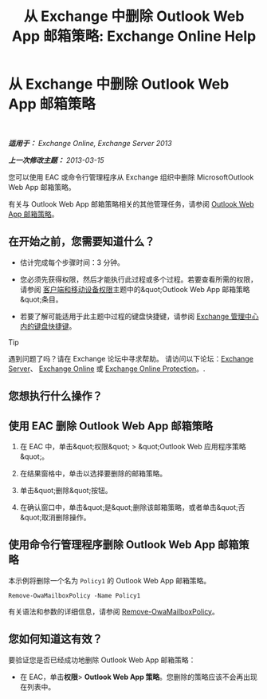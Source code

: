 ﻿---
title: '从 Exchange 中删除 Outlook Web App 邮箱策略: Exchange Online Help'
TOCTitle: 从 Exchange 中删除 Outlook Web App 邮箱策略
ms:assetid: edab7bac-b62c-4b82-8f21-dcac77cf0e8f
ms:mtpsurl: https://technet.microsoft.com/zh-cn/library/Dd351239(v=EXCHG.150)
ms:contentKeyID: 50491896
ms.date: 05/23/2018
mtps_version: v=EXCHG.150
ms.translationtype: MT
---

# 从 Exchange 中删除 Outlook Web App 邮箱策略

 

_**适用于：** Exchange Online, Exchange Server 2013_

_**上一次修改主题：** 2013-03-15_

您可以使用 EAC 或命令行管理程序从 Exchange 组织中删除 MicrosoftOutlook Web App 邮箱策略。

有关与 Outlook Web App 邮箱策略相关的其他管理任务，请参阅 [Outlook Web App 邮箱策略](outlook-web-app-mailbox-policies-exchange-2013-help.md)。

## 在开始之前，您需要知道什么？

  - 估计完成每个步骤时间：3 分钟。

  - 您必须先获得权限，然后才能执行此过程或多个过程。若要查看所需的权限，请参阅 [客户端和移动设备权限](clients-and-mobile-devices-permissions-exchange-2013-help.md)主题中的\&quot;Outlook Web App 邮箱策略\&quot;条目。

  - 若要了解可能适用于此主题中过程的键盘快捷键，请参阅 [Exchange 管理中心内的键盘快捷键](keyboard-shortcuts-in-the-exchange-admin-center-exchange-online-protection-help.md)。

> [!tip]
> 遇到问题了吗？请在 Exchange 论坛中寻求帮助。 请访问以下论坛：<a href="https://go.microsoft.com/fwlink/p/?linkid=60612">Exchange Server</a>、 <a href="https://go.microsoft.com/fwlink/p/?linkid=267542">Exchange Online</a> 或 <a href="https://go.microsoft.com/fwlink/p/?linkid=285351">Exchange Online Protection</a>。.


## 您想执行什么操作？

## 使用 EAC 删除 Outlook Web App 邮箱策略

1.  在 EAC 中，单击\&quot;权限\&quot; \> \&quot;Outlook Web 应用程序策略\&quot;。

2.  在结果窗格中，单击以选择要删除的邮箱策略。

3.  单击\&quot;删除\&quot;按钮。

4.  在确认窗口中，单击\&quot;是\&quot;删除该邮箱策略，或者单击\&quot;否\&quot;取消删除操作。

## 使用命令行管理程序删除 Outlook Web App 邮箱策略

本示例将删除一个名为 `Policy1` 的 Outlook Web App 邮箱策略。

    Remove-OwaMailboxPolicy -Name Policy1 

有关语法和参数的详细信息，请参阅 [Remove-OwaMailboxPolicy](https://technet.microsoft.com/zh-cn/library/dd298103\(v=exchg.150\))。

## 您如何知道这有效？

要验证您是否已经成功地删除 Outlook Web App 邮箱策略：

  - 在 EAC，单击**权限**\> **Outlook Web App 策略**。您删除的策略应该不会再出现在列表中。

